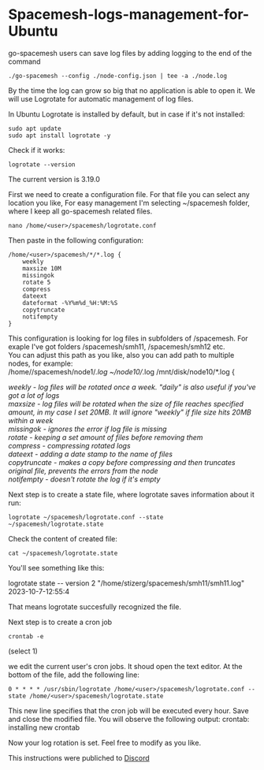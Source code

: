 # Spacemesh-logs-management-for-Ubuntu
go-spacemesh users can save log files by adding logging to the end of the command 
```
./go-spacemesh --config ./node-config.json | tee -a ./node.log
```

By the time the log can grow so big that no application is able to open it. We will use Logrotate for automatic management of log files.

In Ubuntu Logrotate is installed by default, but in case if it's not installed:
```
sudo apt update
sudo apt install logrotate -y
```


Check if it works:
```
logrotate --version
```


The current version is 3.19.0

First we need to create a configuration file. For that file you can select any location you like, For easy management I'm selecting ~/spacemesh folder, where I keep all go-spacemesh related files.

```nano /home/<user>/spacemesh/logrotate.conf```


Then paste in the following configuration:

```
/home/<user>/spacemesh/*/*.log {
    weekly
    maxsize 10M
    missingok
    rotate 5
    compress
    dateext
    dateformat -%Y%m%d_%H:%M:%S
    copytruncate
    notifempty
}
```


This configuration is looking for log files in subfolders of /spacemesh. For exaple I've got folders /spacemesh/smh11, /spacemesh/smh12 etc.<br />
You can adjust this path as you like, also you can add path to multiple nodes, for example:<br />
/home/<user>/spacemesh/node1/*.log ~/node10/*.log /mnt/disk/node10/*.log {<br />

_weekly - log files will be rotated once a week. "daily" is also useful if you've got a lot of logs<br />
maxsize - log files will be rotated when the size of file reaches specified amount, in my case I set 20MB. It will ignore "weekly" if file size hits 20MB within a week<br />
missingok - ignores the error if log file is missing<br />
rotate - keeping a set amount of files before removing them<br />
compress - compressing rotated logs<br />
dateext - adding a date stamp to the name of files<br />
copytruncate - makes a copy before compressing and then truncates original file, prevents the errors from the node<br />
notifempty - doesn't rotate the log if it's empty<br />_

Next step is to create a state file, where logrotate saves information about it run:
```
logrotate ~/spacemesh/logrotate.conf --state ~/spacemesh/logrotate.state
```


Check the content of created file:
```
cat ~/spacemesh/logrotate.state
```


You'll see something like this:

logrotate state -- version 2
"/home/stizerg/spacemesh/smh11/smh11.log" 2023-10-7-12:55:4

That means logrotate succesfully recognized the file.

Next step is to create a cron job
```
crontab -e
```

(select 1)

we edit the current user's cron jobs. It shoud open the text editor.
At the bottom of the file, add the following line:
```
0 * * * * /usr/sbin/logrotate /home/<user>/spacemesh/logrotate.conf --state /home/<user>/spacemesh/logrotate.state
```


This new line specifies that the cron job will be executed every hour.
Save and close the modified file. You will observe the following output:
crontab: installing new crontab

Now your log rotation is set.
Feel free to modify as you like.

This instructions were publiched to [Discord](https://discord.com/channels/623195163510046732/1128603421021327511/1160182061404008498)

